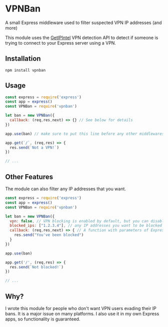 # VPNBan
A small Express middleware used to filter suspected VPN IP addresses (and more)

This module uses the [GetIPIntel](https://getipintel.net) VPN detection API to detect if someone is trying to connect to your Express server using a VPN.

## Installation

`npm install vpnban`

## Usage
```js
const express = require('express')
const app = express()
const VPNBan = require('vpnban')

let ban = new VPNBan({
  callback: (req,res,next) => {} // See below for details
})

app.use(ban) // make sure to put this line before any other middlewares in your express app

app.get(`/`, (req,res) => {
  res.send(`Not a VPN!`)
})

// ...
```

## Other Features
The module can also filter any IP addresses that you want.
```js
const express = require('express')
const app = express()
const VPNBan = require('vpnban')

let ban = new VPNBan({
  vpn: false, // VPN blocking is enabled by default, but you can disable it if you just want to block certain IPs.
  blocked_ips: ["1.2.3.4"], // any IP addresses you want to be blocked
  callback: (req,res,next) => { // A function with parameters of Express Request & Response objects and a next() function, respectively. Use this to display a custom 'blocked' page
    res.send("You've been blocked")
  }
})

app.use(ban)

app.get('/', (req,res) => {
  res.send(`Not blocked!`)
})

// ...
```

## Why?
I wrote this module for people who don't want VPN users evading their IP bans. It is a major issue on many platforms.
I also use it in my own Express apps, so functionality is guaranteed.